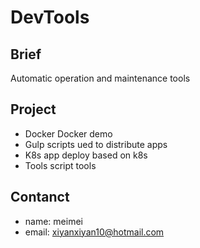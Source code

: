 # DevTools

## Brief

Automatic operation and maintenance tools


## Project
 
 - Docker Docker demo
 - Gulp scripts ued to distribute apps
 - K8s  app deploy based on k8s 
 -  Tools script tools

## Contanct

 - name: meimei
 - email: xiyanxiyan10@hotmail.com

